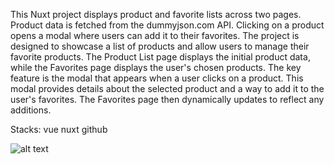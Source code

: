 This Nuxt project displays product and favorite lists across two pages. Product data is fetched from the dummyjson.com API. Clicking on a product opens a modal where users can add it to their favorites. The project is designed to showcase a list of products and allow users to manage their favorite products. The Product List page displays the initial product data, while the Favorites page displays the user's chosen products. The key feature is the modal that appears when a user clicks on a product. This modal provides details about the selected product and a way to add it to the user's favorites. The Favorites page then dynamically updates to reflect any additions.

Stacks: vue nuxt github

![alt text](https://iluuzburwyhjbrpihdte.supabase.co/storage/v1/object/public/marcellokabora/products/17402291036670)
